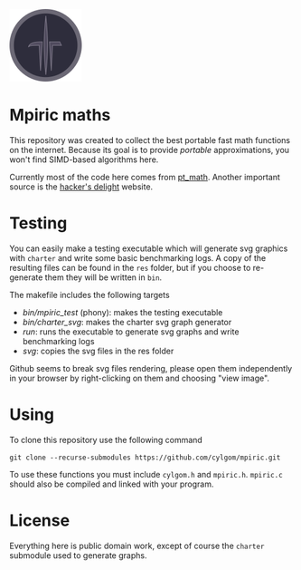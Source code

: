 ![logo](res/icons/mpiric_128.png)

# Mpiric maths
This repository was created to collect the best
portable fast math functions on the internet.
Because its goal is to provide _portable_ approximations,
you won't find SIMD-based algorithms here.

Currently most of the code here comes from [pt_math](https://github.com/pmttavara/pt_math).
Another important source is the [hacker's delight](https://hackersdelight.org) website.

# Testing
You can easily make a testing executable which will generate svg
graphics with `charter` and write some basic benchmarking logs.
A copy of the resulting files can be found in the `res` folder,
but if you choose to re-generate them they will be written in `bin`.

The makefile includes the following targets
 - *bin/mpiric_test* (phony): makes the testing executable
 - *bin/charter_svg*: makes the charter svg graph generator
 - *run*: runs the executable to generate svg graphs and write benchmarking logs
 - *svg*: copies the svg files in the res folder

Github seems to break svg files rendering, please open them
independently in your browser by right-clicking on them and
choosing "view image".

# Using
To clone this repository use the following command
```
git clone --recurse-submodules https://github.com/cylgom/mpiric.git
```

To use these functions you must include `cylgom.h` and `mpiric.h`.
`mpiric.c` should also be compiled and linked with your program.

# License
Everything here is public domain work, except of course
the `charter` submodule used to generate graphs.
